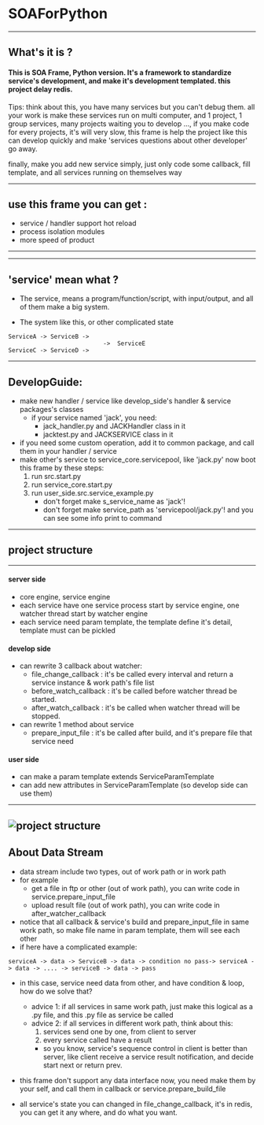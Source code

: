 # SOAForPython

---

## What's it is ?

#### This is SOA Frame, Python version. It's a framework to standardize service's development, and make it's development templated. this project delay redis.

Tips: think about this, you have many services but you can't debug them. 
all your work is make these services run on multi computer, 
and 1 project, 1 group services, many projects waiting you to develop ..., if you make code for every projects, it's will very slow,
this frame is help the project like this can develop quickly and make 'services questions about other developer' go away.

finally, make you add new service simply, just only code some callback, fill template, and all services running on themselves way

---
## use this frame you can get : 

+ service / handler support hot reload
+ process isolation modules
+ more speed of product

---


---

## 'service' mean what ?

+ The service, means a program/function/script, with input/output, and all of them make a big system.

+ The system like this, or other complicated state
```
ServiceA -> ServiceB ->
                           ->  ServiceE
ServiceC -> ServiceD ->
```

---
## DevelopGuide:

+ make new handler / service like develop_side's handler & service packages's classes
  + if your service named 'jack', you need:
      + jack_handler.py and JACKHandler class in it
      + jacktest.py and JACKSERVICE class in it
+ if you need some custom operation, add it to common package, and call them in your handler / service
+ make other's service to service_core.servicepool, like 'jack.py'
now boot this frame by these steps:
    1. run src.start.py
    2. run service_core.start.py
    3. run user_side.src.service_example.py 
        + don't forget make s_service_name as 'jack'!
        + don't forget make service_path as 'servicepool/jack.py'!
and you can see some info print to command

---

## project structure
----
#### server side

+ core engine, service engine
+ each service have one service process start by service engine, one watcher thread start by watcher engine
+ each service need param template, the template define it's detail, template must can be pickled

#### develop side

+ can rewrite 3 callback about watcher:
  + file_change_callback : it's be called every interval and return a service instance & work path's file list
  + before_watch_callback : it's be called before watcher thread be started.
  + after_watch_callback : it's be called when watcher thread will be stopped. 
+ can rewrite 1 method about service
  + prepare_input_file : it's be called after build, and it's prepare file that service need


#### user side

+ can make a param template extends ServiceParamTemplate
+ can add new attributes in ServiceParamTemplate (so develop side can use them)

----

![project structure](SOAForPython/core/img/structure.png)
---


## About Data Stream

+ data stream include two types, out of work path or in work path
+ for example
    + get a file in ftp or other (out of work path), you can write code in service.prepare_input_file
    + upload result file (out of work path), you can write code in after_watcher_callback
+ notice that all callback & service's build and prepare_input_file in same work path, so make file name in param template, them will see each other
+ if here have a complicated example:
```buildoutcfg
serviceA -> data -> ServiceB -> data -> condition no pass-> serviceA -> data -> .... -> serviceB -> data -> pass
```
+ in this case, service need data from other, and have condition & loop, how do we solve that?
  + advice 1: if all services in same work path, just make this logical as a .py file, and this .py file as service be called
  + advice 2: if all services in different work path, think about this:
    1. services send one by one, from client to server
    2. every service called have a result
    + so you know, service's sequence control in client is better than server, like client receive a service result notification, and decide start next or return prev.

+ this frame don't support any data interface now, you need make them by your self, and call them in callback or service.prepare_build_file
+ all service's state you can changed in file_change_callback, it's in redis, you can get it any where, and do what you want.

